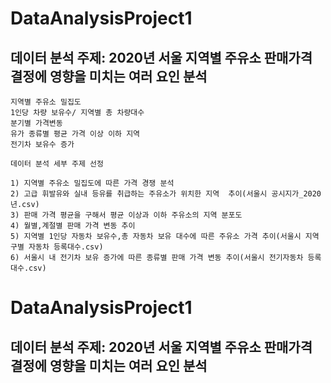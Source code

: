 # DataAnalysisProject1
## 데이터 분석 주제: 2020년 서울 지역별 주유소 판매가격 결정에 영향을 미치는 여러 요인 분석
    지역별 주유소 밀집도
    1인당 차량 보유수/ 지역별 총 차량대수
    분기별 가격변동
    유가 종류별 평균 가격 이상 이하 지역 
    전기차 보유수 증가

    데이터 분석 세부 주제 선정

    1) 지역별 주유소 밀집도에 따른 가격 경쟁 분석
    2) 고급 휘발유와 실내 등유를 취급하는 주유소가 위치한 지역  추이(서울시 공시지가_2020년.csv) 
    3) 판매 가격 평균을 구해서 평균 이상과 이하 주유소의 지역 분포도 
    4) 월별,계절별 판매 가격 변동 추이
    5) 지역별 1인당 자동차 보유수,총 자동차 보유 대수에 따른 주유소 가격 추이(서울시 지역구별 자동차 등록대수.csv)
    6) 서울시 내 전기차 보유 증가에 따른 종류별 판매 가격 변동 추이(서울시 전기자동차 등록 대수.csv)
# DataAnalysisProject1
## 데이터 분석 주제: 2020년 서울 지역별 주유소 판매가격 결정에 영향을 미치는 여러 요인 분석
